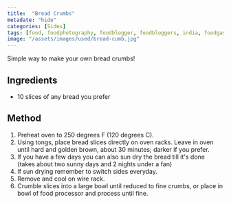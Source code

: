 ```yaml
---
title:  "Bread Crumbs"
metadate: "hide"
categories: [Sides]
tags: [food, foodphotography, foodblogger, foodbloggers, india, foodgasm, indianfood, love, foodcoma, foodporn,indiancooking, indianrecipe, foodlovers, indianfood, indianfoodbloggers, foodiesofinstagram, foodlove, indian, indiancouple, eatlocal, eathealthy, eatwell, desifood, trending, tasty, taste, yummyinmytummy, foodie, instafood, instafoodie, foodstagram, instagood, passionatepaprika, foodblog, easy, indian, recipe, mothersrecipe, cooking, easycooking, easyrecipe, simple, simplefood ]
image: "/assets/images/used/bread-cumb.jpg"
---
```


Simple way to make your own bread crumbs! 

## Ingredients

- 10 slices of any bread you prefer

## Method

1. Preheat oven to 250 degrees F (120 degrees C).
2. Using tongs, place bread slices directly on oven racks. Leave in oven until hard and golden brown, about 30 minutes; darker if you prefer. 
3. If you have a few days you can also sun dry the bread till it's done (takes about two sunny days and 2 nights under a fan)
4. If sun drying remember to switch sides everyday.  
5. Remove and cool on wire rack.
6. Crumble slices into a large bowl until reduced to fine crumbs, or place in bowl of food processor and process until fine.

